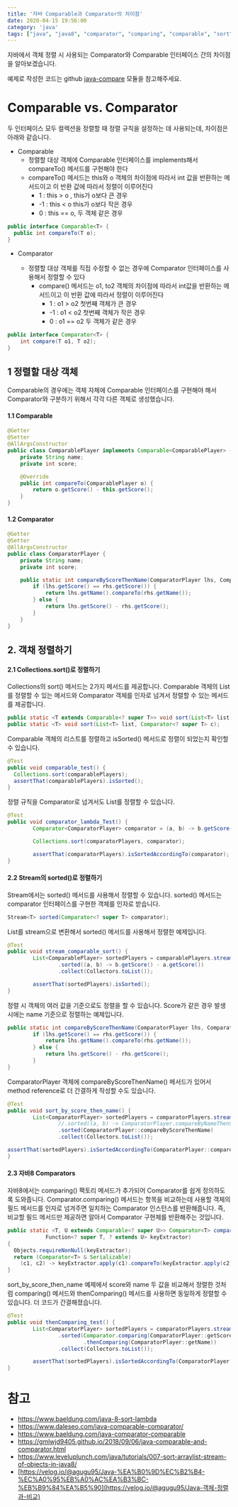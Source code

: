 ```yaml
---
title: '자바 Comparable과 Comparator의 차이점'
date: 2020-04-15 19:56:00
category: 'java'
tags: ["java", "java8", "comparator", "comparing", "comparable", "sort", "자바", "자바8", "정렬"]
---
```


자바에서 객체 정렬 시 사용되는 Comparator와 Comparable 인터페이스 간의 차이점을 알아보겠습니다. 

예제로 작성한 코드는 github [java-compare](https://github.com/kenshin579/tutorials-java/tree/master/java-compare) 모듈을 참고해주세요.

# Comparable vs. Comparator

두 인터페이스 모두 컬렉션을 정렬할 때 정렬 규칙을 설정하는 데 사용되는데, 차이점은 아래와 같습니다. 

- Comparable
  - 정렬할 대상 객체에 Comparable 인터페이스를 implements해서 compareTo() 메서드를 구현해야 한다
  - compareTo() 메서드는 this와 o 객체의 차이점에 따라서 int 값을 반환하는 메서드이고 이 반환 값에 따라서 정렬이 이루어진다
    - 1 : this > o , this가 o보다 큰 경우
    - -1 : this < o this가 o보다 작은 경우
    - 0 : this == o, 두 객체 같은 경우

```java
public interface Comparable<T> {
  public int compareTo(T o);
}
```

- Comparator
  
  - 정렬할 대상 객체를 직접 수정할 수 없는 경우에 Comparator 인터페이스를 사용해서 정렬할 수 있다
    - compare() 메서드는 o1, to2 객체의 차이점에 따라서 int값을 반환하는 메서드이고 이 반환 값에 따라서 정렬이 이루어진다
      - 1 : o1 > o2 첫번째 객체가 큰 경우
      - -1 : o1 < o2 첫번째 객체가 작은 경우
      - 0 :  o1 == o2 두 객체가 같은 경우
  
```java
public interface Comparator<T> {
	int compare(T o1, T o2);
}
```

## 1 정렬할 대상 객체

Comparable의 경우에는 객체 자체에 Comparable 인터페이스를 구현해야 해서 Comparator와 구분하기 위해서 각각 다른 객체로 생성했습니다. 

#### 1.1 Comparable

```java
@Getter
@Setter
@AllArgsConstructor
public class ComparablePlayer implements Comparable<ComparablePlayer> {
	private String name;
	private int score;

	@Override
	public int compareTo(ComparablePlayer o) {
		return o.getScore() - this.getScore();
	}
}

```


#### 1.2 Comparator

```java
@Getter
@Setter
@AllArgsConstructor
public class ComparatorPlayer {
	private String name;
	private int score;

	public static int compareByScoreThenName(ComparatorPlayer lhs, ComparatorPlayer rhs) {
		if (lhs.getScore() == rhs.getScore()) {
			return lhs.getName().compareTo(rhs.getName());
		} else {
			return lhs.getScore() - rhs.getScore();
		}
	}
}

```

## 2. 객채 정렬하기

#### 2.1 Collections.sort()로 정렬하기

Collections의 sort() 메서드는 2가지 메서드를 제공합니다. Comparable 객체의 List를 정렬할 수 있는 메서드와 Comparator 객체를 인자로 넘겨서 정렬할 수 있는 메서드를 제공합니다.

```java
public static <T extends Comparable<? super T>> void sort(List<T> list);
public static <T> void sort(List<T> list, Comparator<? super T> c);
```

Comparable 객체의 리스트를 정렬하고 isSorted() 메서드로 정렬이 되었는지 확인할 수 있습니다. 

```java
@Test
public void comparable_test() {
  Collections.sort(comparablePlayers);
  assertThat(comparablePlayers).isSorted();
}
```

정렬 규칙을 Comparator로 넘겨서도 List를 정렬할 수 있습니다.

```java
@Test
public void comparator_lambda_Test() {
		Comparator<ComparatorPlayer> comparator = (a, b) -> b.getScore() - a.getScore();

		Collections.sort(comparatorPlayers, comparator);

		assertThat(comparatorPlayers).isSortedAccordingTo(comparator);
}
```


#### 2.2 Stream의 sorted()로 정렬하기

Stream에서는 sorted() 메서드를 사용해서 정렬할 수 있습니다. sorted() 메서드는 comparator 인터페이스를 구현한 객체를 인자로 받습니다. 

```java
Stream<T> sorted(Comparator<? super T> comparator);
```



List를 stream으로 변환해서 sorted() 메서드를 사용해서 정렬한 예제입니다. 

```java
@Test
public void stream_comparable_sort() {
		List<ComparablePlayer> sortedPlayers = comparablePlayers.stream()
				.sorted((a, b) -> b.getScore() - a.getScore())
				.collect(Collectors.toList());

		assertThat(sortedPlayers).isSorted();
}
```


정렬 시 객체의 여러 값을 기준으로도 정렬을 할 수 있습니다. Score가 같은 경우 발생 시에는 name 기준으로 정렬하는 예제입니다. 

```java
public static int compareByScoreThenName(ComparatorPlayer lhs, ComparatorPlayer rhs) {
		if (lhs.getScore() == rhs.getScore()) {
			return lhs.getName().compareTo(rhs.getName());
		} else {
			return lhs.getScore() - rhs.getScore();
		}
}
```

ComparatorPlayer 객체에 compareByScoreThenName() 메서드가 있어서 method reference로 더 간결하게 작성할 수도 있습니다. 

```java
@Test
public void sort_by_score_then_name() {
		List<ComparatorPlayer> sortedPlayers = comparatorPlayers.stream()
				//.sorted((a, b) -> ComparatorPlayer.compareByNameThenScore(a, b))
				.sorted(ComparatorPlayer::compareByScoreThenName)
				.collect(Collectors.toList());

assertThat(sortedPlayers).isSortedAccordingTo(ComparatorPlayer::compareByScoreThenName);
}
```



#### 2.3 자바8 Comparators

자바8에서는 comparing() 팩토리 메서드가 추가되어 Comparator를 쉽게 정의하도록 도와줍니다. Comparator.comparing() 메서드는 항목을 비교하는데 사용할 객체의 필드 메서드를 인자로 넘겨주면 일치하는 Comparator 인스턴스를 반환해줍니다. 즉, 비교할 필드 메서드만 제공하면 알아서 Comparator 구현체를 반환해주는 것입니다. 

```java
public static <T, U extends Comparable<? super U>> Comparator<T> comparing(
            Function<? super T, ? extends U> keyExtractor)
{
  Objects.requireNonNull(keyExtractor);
  return (Comparator<T> & Serializable)
    (c1, c2) -> keyExtractor.apply(c1).compareTo(keyExtractor.apply(c2));
}
```


sort_by_score_then_name 예제에서 score와 name 두 값을 비교해서 정렬한 것처럼 comparing() 메서드와 thenComparing() 메서드를 사용하면 동일하게 정렬할 수 있습니다. 더 코드가 간결해졌습니다. 

```java
@Test
public void thenComparing_test() {
		List<ComparatorPlayer> sortedPlayers = comparatorPlayers.stream()
				.sorted(Comparator.comparing(ComparatorPlayer::getScore)
						.thenComparing(ComparatorPlayer::getName))
				.collect(Collectors.toList());

		assertThat(sortedPlayers).isSortedAccordingTo(ComparatorPlayer::compareByScoreThenName);
}
```


# 참고

* https://www.baeldung.com/java-8-sort-lambda
* https://www.daleseo.com/java-comparable-comparator/
* https://www.baeldung.com/java-comparator-comparable
* https://gmlwjd9405.github.io/2018/09/06/java-comparable-and-comparator.html
* https://www.leveluplunch.com/java/tutorials/007-sort-arraylist-stream-of-objects-in-java8/
* [https://velog.io/@agugu95/Java-%EA%B0%9D%EC%B2%B4-%EC%A0%95%EB%A0%AC%EA%B3%BC-%EB%B9%84%EA%B5%90](https://velog.io/@agugu95/Java-객체-정렬과-비교)
